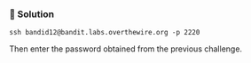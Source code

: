 

### 🔑 Solution

```
ssh bandid12@bandit.labs.overthewire.org -p 2220
```
Then enter the password obtained from the previous challenge.

